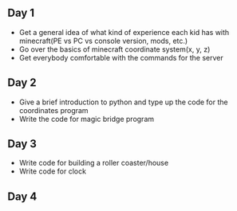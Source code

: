 ## Day 1    

  * Get a general idea of what kind of experience each kid has with minecraft(PE vs PC vs console version, mods, etc.)  
  * Go over the basics of minecraft coordinate system(x, y, z)  
  * Get everybody comfortable with the commands for the server  

## Day 2  

  * Give a brief introduction to python and type up the code for the coordinates program  
  * Write the code for magic bridge  program  

## Day 3  

  * Write code for building a roller coaster/house  
  * Write code for clock  

## Day 4  
